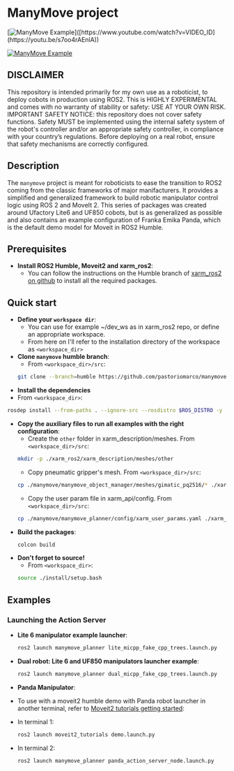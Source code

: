 # ManyMove project
[![ManyMove Example]([https://img.youtube.com/vi/VIDEO_ID/0.jpg](https://youtu.be/s7oo4rAEnlA))]([https://www.youtube.com/watch?v=VIDEO_ID](https://youtu.be/s7oo4rAEnlA))


[![ManyMove Example](https://youtu.be/s7oo4rAEnlA)](https://youtu.be/s7oo4rAEnlA)


## DISCLAIMER

This repository is intended primarily for my own use as a roboticist, to deploy cobots in production using ROS2.
This is HIGHLY EXPERIMENTAL and comes with no warranty of stability or safety: USE AT YOUR OWN RISK.
IMPORTANT SAFETY NOTICE: this repository does not cover safety functions. Safety MUST be implemented using the internal safety system of the robot's controller and/or an appropriate safety controller, in compliance with your country’s regulations. Before deploying on a real robot, ensure that safety mechanisms are correctly configured.

## Description

The `manymove` project is meant for roboticists to ease the transition to ROS2 coming from the classic frameworks of major manifacturers.
It provides a simplified and generalized framework to build robotic manipulator control logic using ROS 2 and MoveIt 2. 
This series of packages was created around Ufactory Lite6 and UF850 cobots, but is as generalized as possible and also contains an example configuration of Franka Emika Panda, which is the default demo model for Moveit in ROS2 Humble.

## Prerequisites

- **Install ROS2 Humble, Moveit2 and xarm_ros2**:
  - You can follow the instructions on the Humble branch of [xarm_ros2 on github](https://github.com/xArm-Developer/xarm_ros2/tree/humble) to install all the required packages.

## Quick start

- **Define your `workspace dir`**:
  - You can use for example ~/dev_ws as in xarm_ros2 repo, or define an appropriate workspace.
  - From here on I'll refer to the installation directory of the workspace as `<workspace_dir>`
- **Clone `manymove` humble branch**:
  - From `<workspace_dir>/src`:
  ```bash
  git clone --branch=humble https://github.com/pastoriomarco/manymove.git
  ```
-  **Install the dependencies**
  - From `<workspace_dir>`:
  ```bash
  rosdep install --from-paths . --ignore-src --rosdistro $ROS_DISTRO -y
  ```
- **Copy the auxiliary files to run all examples with the right configuration**:
  - Create the `other` folder in xarm_description/meshes. From `<workspace_dir>/src`:
  ```bash
  mkdir -p ./xarm_ros2/xarm_description/meshes/other
  ```
  - Copy pneumatic gripper's mesh. From `<workspace_dir>/src`:
  ```bash
  cp ./manymove/manymove_object_manager/meshes/gimatic_pq2516/* ./xarm_ros2/xarm_description/meshes/other/
  ```
  - Copy the user param file in xarm_api/config. From `<workspace_dir>/src`:
  ```bash
  cp ./manymove/manymove_planner/config/xarm_user_params.yaml ./xarm_ros2/xarm_api/config/
  ```
- **Build the packages**: 
  ```bash
  colcon build
  ```
- **Don't forget to source!**
  - From `<workspace_dir>`:
  ```bash
  source ./install/setup.bash
  ```

## Examples

### Launching the Action Server

- **Lite 6 manipulator example launcher**:
  ```bash
  ros2 launch manymove_planner lite_micpp_fake_cpp_trees.launch.py
  ```
  
- **Dual robot: Lite 6 and UF850 manipulators launcher example**:
  ```bash
  ros2 launch manymove_planner dual_micpp_fake_cpp_trees.launch.py
  ```

- **Panda Manipulator**:
- To use with a moveit2 humble demo with Panda robot launcher in another terminal, refer to [Moveit2 tutorials getting started](https://moveit.picknik.ai/humble/doc/tutorials/getting_started/getting_started.html):
- In terminal 1:
  ```bash
  ros2 launch moveit2_tutorials demo.launch.py
  ```
- In terminal 2:
  ```bash
  ros2 launch manymove_planner panda_action_server_node.launch.py
  ```
